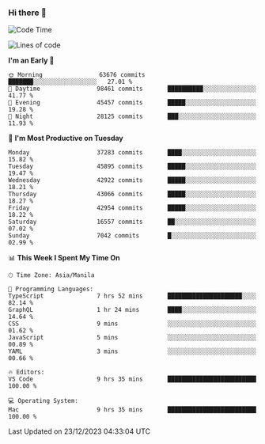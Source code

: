 ### Hi there 👋

<!--START_SECTION:waka-->
![Code Time](http://img.shields.io/badge/Code%20Time-4%2C651%20hrs%2010%20mins-blue)

![Lines of code](https://img.shields.io/badge/From%20Hello%20World%20I%27ve%20Written-104.7%20million%20lines%20of%20code-blue)

**I'm an Early 🐤** 

```text
🌞 Morning                63676 commits       ███████░░░░░░░░░░░░░░░░░░   27.01 % 
🌆 Daytime                98461 commits       ██████████░░░░░░░░░░░░░░░   41.77 % 
🌃 Evening                45457 commits       █████░░░░░░░░░░░░░░░░░░░░   19.28 % 
🌙 Night                  28125 commits       ███░░░░░░░░░░░░░░░░░░░░░░   11.93 % 
```
📅 **I'm Most Productive on Tuesday** 

```text
Monday                   37283 commits       ████░░░░░░░░░░░░░░░░░░░░░   15.82 % 
Tuesday                  45895 commits       █████░░░░░░░░░░░░░░░░░░░░   19.47 % 
Wednesday                42922 commits       █████░░░░░░░░░░░░░░░░░░░░   18.21 % 
Thursday                 43066 commits       █████░░░░░░░░░░░░░░░░░░░░   18.27 % 
Friday                   42954 commits       █████░░░░░░░░░░░░░░░░░░░░   18.22 % 
Saturday                 16557 commits       ██░░░░░░░░░░░░░░░░░░░░░░░   07.02 % 
Sunday                   7042 commits        █░░░░░░░░░░░░░░░░░░░░░░░░   02.99 % 
```


📊 **This Week I Spent My Time On** 

```text
🕑︎ Time Zone: Asia/Manila

💬 Programming Languages: 
TypeScript               7 hrs 52 mins       █████████████████████░░░░   82.14 % 
GraphQL                  1 hr 24 mins        ████░░░░░░░░░░░░░░░░░░░░░   14.64 % 
CSS                      9 mins              ░░░░░░░░░░░░░░░░░░░░░░░░░   01.62 % 
JavaScript               5 mins              ░░░░░░░░░░░░░░░░░░░░░░░░░   00.89 % 
YAML                     3 mins              ░░░░░░░░░░░░░░░░░░░░░░░░░   00.66 % 

🔥 Editors: 
VS Code                  9 hrs 35 mins       █████████████████████████   100.00 % 

💻 Operating System: 
Mac                      9 hrs 35 mins       █████████████████████████   100.00 % 
```


 Last Updated on 23/12/2023 04:33:04 UTC
<!--END_SECTION:waka-->


<!--
**rad182/rad182** is a ✨ _special_ ✨ repository because its `README.md` (this file) appears on your GitHub profile.

Here are some ideas to get you started:

- 🔭 I’m currently working on ...
- 🌱 I’m currently learning ...
- 👯 I’m looking to collaborate on ...
- 🤔 I’m looking for help with ...
- 💬 Ask me about ...
- 📫 How to reach me: ...
- 😄 Pronouns: ...
- ⚡ Fun fact: ...
-->
